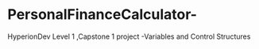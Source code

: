 # PersonalFinanceCalculator-
HyperionDev Level 1 ,Capstone 1 project -Variables and Control Structures
